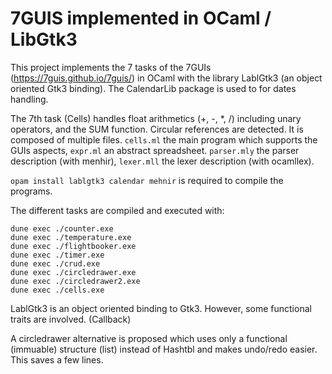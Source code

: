 # 7GUIS implemented in OCaml / LibGtk3

This project implements the 7 tasks of the 7GUIs
(https://7guis.github.io/7guis/) in OCaml with the library
LablGtk3 (an object oriented Gtk3 binding). The CalendarLib package
is used to for dates handling.

The 7th task (Cells) handles float arithmetics (+, -, *, /) including unary
operators, and the SUM function. Circular references are detected. It is 
composed of multiple files. `cells.ml` the main program which supports the
GUIs aspects, `expr.ml` an abstract spreadsheet. `parser.mly` the parser 
description (with menhir), `lexer.mll` the lexer description (with ocamllex).

`opam install lablgtk3 calendar mehnir` is required to compile the programs. 

The different tasks are compiled and executed with:

```
dune exec ./counter.exe
dune exec ./temperature.exe
dune exec ./flightbooker.exe
dune exec ./timer.exe
dune exec ./crud.exe
dune exec ./circledrawer.exe
dune exec ./circledrawer2.exe
dune exec ./cells.exe
```

LablGtk3 is an object oriented binding to Gtk3. However, some functional
traits are involved. (Callback)

A circledrawer alternative is proposed which uses only a functional (immuable) structure (list) instead of
Hashtbl and makes undo/redo easier. This saves a few lines.
